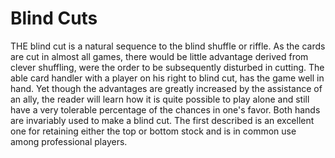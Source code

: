 # Blind Cuts

THE blind cut is a natural sequence to the blind shuffle or riffle. As the cards are cut in almost all games, there would be little advantage derived from clever shuffling, were the order to be subsequently disturbed in cutting. The able card handler with a player on his right to blind cut, has the game well in hand. Yet though the advantages are greatly increased by the assistance of an ally, the reader will learn how it is quite possible to play alone and still have a very tolerable percentage of the chances in one's favor. Both hands are invariably used to make a blind cut. The first described is an excellent one for retaining either the top or bottom stock and is in common use among professional players.
